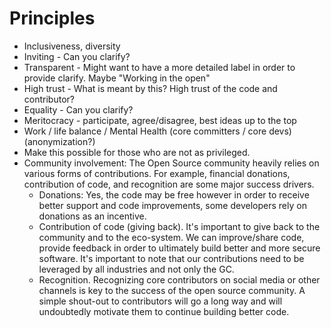 # Principles

* Inclusiveness, diversity
* Inviting - Can you clarify?
* Transparent - Might want to have a more detailed label in order to provide clarify. Maybe "Working in the open"
* High trust - What is meant by this? High trust of the code and contributor?
* Equality - Can you clarify?
* Meritocracy - participate, agree/disagree, best ideas up to the top
* Work / life balance / Mental Health (core committers / core devs) (anonymization?)
* Make this possible for those who are not as privileged.
* Community involvement: The Open Source community heavily relies on various forms of contributions. For example, financial donations, contribution of code, and recognition are some major success drivers.
  * Donations: Yes, the code may be free however in order to receive better support and code improvements, some developers rely on donations as an incentive.
  * Contribution of code (giving back). It's important to give back to the community and to the eco-system. We can improve/share code,  provide feedback in order to ultimately build better and more secure software. It's important to note that our contributions need to be leveraged by all industries and not only the GC.
  * Recognition. Recognizing core contributors on social media or other channels is key to the success of the open source community. A simple shout-out to contributors will go a long way and will undoubtedly motivate them to continue building better code.
